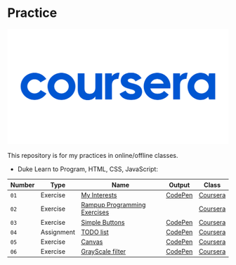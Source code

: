 # Practice

![header](media/pic01.png)

This repository is for my practices in online/offline classes.

- Duke Learn to Program, HTML, CSS, JavaScript:

| Number | Type       | Name                                                            | Output                                                           | Class                                                                        |
| ------ | ---------- | --------------------------------------------------------------- | ---------------------------------------------------------------- | ---------------------------------------------------------------------------- |
| `01`   | Exercise   | [My Interests](coursera/DukeLearnToPragram/MyInterests)         | [CodePen](https://codepen.io/mahdidavoodi-the-vuer/full/rNpBEyE) | [Coursera](https://www.coursera.org/learn/duke-programming-web/home/welcome) |
| `02`   | Exercise   | [Rampup Programming Exercises](coursera/DukeLearnToPragram/RPE) |                                                                  | [Coursera](https://www.coursera.org/learn/duke-programming-web/home/welcome) |
| `03`   | Exercise   | [Simple Buttons](coursera/DukeLearnToPragram/SimpleButtons)     | [CodePen](https://codepen.io/mahdidavoodi-the-vuer/full/NWXgZwR) | [Coursera](https://www.coursera.org/learn/duke-programming-web/home/welcome) |
| `04`   | Assignment | [TODO list](coursera/DukeLearnToPragram/TodoList)               | [CodePen](https://codepen.io/mahdidavoodi-the-vuer/full/dyJVVmW) | [Coursera](https://www.coursera.org/learn/duke-programming-web/home/welcome) |
| `05`   | Exercise   | [Canvas](coursera/DukeLearnToPragram/Canvas)                    | [CodePen](https://codepen.io/mahdidavoodi-the-vuer/full/bGaYKYv) | [Coursera](https://www.coursera.org/learn/duke-programming-web/home/welcome) |
| `06`   | Exercise   | [GrayScale filter](coursera/DukeLearnToPragram/GrayScaleFilter) | [CodePen](https://codepen.io/mahdidavoodi-the-vuer/full/NWXELEj) | [Coursera](https://www.coursera.org/learn/duke-programming-web/home/welcome) |
